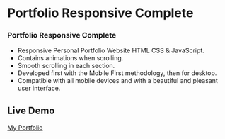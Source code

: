# Portfolio Responsive Complete

### Portfolio Responsive Complete

- Responsive Personal Portfolio Website HTML CSS & JavaScript.
- Contains animations when scrolling.
- Smooth scrolling in each section.
- Developed first with the Mobile First methodology, then for desktop.
- Compatible with all mobile devices and with a beautiful and pleasant user interface.


## Live Demo 
[My Portfolio](https://gururajshetty.netlify.app/)